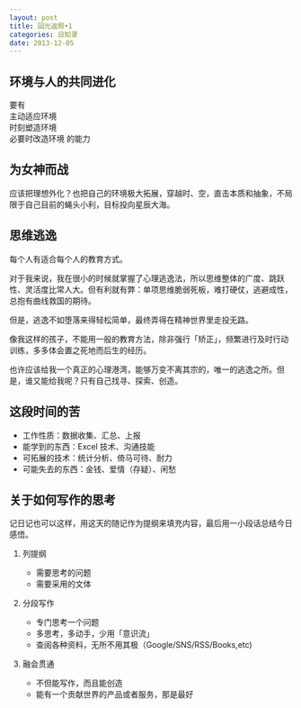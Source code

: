 ```yaml
---
layout: post
title: 回光返照•1
categories: 日知录
date: 2013-12-05   
---
```



## 环境与人的共同进化

要有  
主动适应环境  
时刻塑造环境  
必要时改造环境 
的能力

## 为女神而战
应该把理想外化？也把自己的环境极大拓展，穿越时、空，直击本质和抽象，不局限于自己目前的蝇头小利，目标投向星辰大海。

## 思维逃逸
每个人有适合每个人的教育方式。

对于我来说，我在很小的时候就掌握了心理逃逸法，所以思维整体的广度、跳跃性、灵活度比常人大。但有利就有弊：单项思维脆弱死板，难打硬仗，逃避成性，总抱有曲线救国的期待。

但是，逃逸不如堕落来得轻松简单，最终弄得在精神世界里走投无路。

像我这样的孩子，不能用一般的教育方法，除非强行「矫正」，频繁进行及时行动训练，多多体会置之死地而后生的经历。

也许应该给我一个真正的心理港湾，能够万变不离其宗的，唯一的逃逸之所。但是，谁又能给我呢？只有自己找寻、探索、创造。

## 这段时间的苦
- 工作性质：数据收集、汇总、上报
- 能学到的东西：Excel 技术、沟通技能
- 可拓展的技术：统计分析、倚马可待、耐力
- 可能失去的东西：金钱、爱情（存疑）、闲愁

## 关于如何写作的思考
记日记也可以这样，用这天的随记作为提纲来填充内容，最后用一小段话总结今日感悟。

1. 列提纲
    * 需要思考的问题
    * 需要采用的文体

2. 分段写作
    * 专门思考一个问题
    * 多思考，多动手，少用「意识流」
    * 查阅各种资料，无所不用其极（Google/SNS/RSS/Books,etc)

3. 融会贯通
    * 不但能写作，而且能创造
    * 能有一个贡献世界的产品或者服务，那是最好
